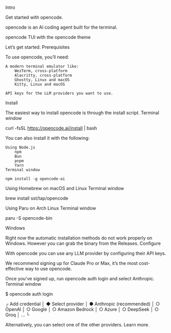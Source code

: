 
Intro

Get started with opencode.

opencode is an AI coding agent built for the terminal.

opencode TUI with the opencode theme

Let’s get started.
Prerequisites

To use opencode, you’ll need:

    A modern terminal emulator like:
        WezTerm, cross-platform
        Alacritty, cross-platform
        Ghostty, Linux and macOS
        Kitty, Linux and macOS

    API keys for the LLM providers you want to use.

Install

The easiest way to install opencode is through the install script.
Terminal window

curl -fsSL https://opencode.ai/install | bash

You can also install it with the following:

    Using Node.js
        npm
        Bun
        pnpm
        Yarn
    Terminal window

    npm install -g opencode-ai

Using Homebrew on macOS and Linux
Terminal window

brew install sst/tap/opencode

Using Paru on Arch Linux
Terminal window

paru -S opencode-bin

Windows

Right now the automatic installation methods do not work properly on Windows. However you can grab the binary from the Releases.
Configure

With opencode you can use any LLM provider by configuring their API keys.

We recommend signing up for Claude Pro or Max, it’s the most cost-effective way to use opencode.

Once you’ve signed up, run opencode auth login and select Anthropic.
Terminal window

$ opencode auth login

┌  Add credential
│
◆  Select provider
│  ● Anthropic (recommended)
│  ○ OpenAI
│  ○ Google
│  ○ Amazon Bedrock
│  ○ Azure
│  ○ DeepSeek
│  ○ Groq
│  ...
└

Alternatively, you can select one of the other providers. Learn more.